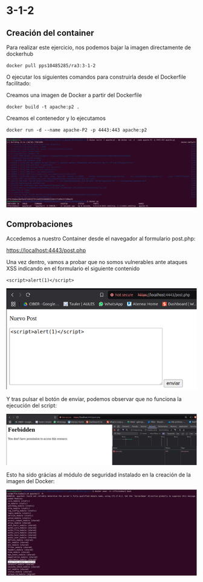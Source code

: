 # 3-1-2


## Creación del container
Para realizar este ejercicio, nos podemos bajar la imagen directamente de dockerhub 

	docker pull pps10485285/ra3:3-1-2

O ejecutar los siguientes comandos para construirla desde el Dockerfile facilitado:


Creamos una imagen de Docker a partir del Dockerfile 

	docker build -t apache:p2 .

Creamos el contenedor y lo ejecutamos 

	docker run -d --name apache-P2 -p 4443:443 apache:p2

![1](./images/Docker_setup_P2.png)


## Comprobaciones

Accedemos a nuestro Container desde el navegador al formulario post.php:

[https://localhost:4443/post.php](https://localhost:4443/post.php)

Una vez dentro, vamos a probar que no somos vulnerables ante ataques XSS indicando en el formulario el siguiente contenido

	<script>alert(1)</script>

![2](./images/Antes_XSS.png)

Y tras pulsar el botón de enviar, podemos observar que no funciona la ejecución del script:

![3](./images/Ejecucion_XSS.png)

Esto ha sido grácias al módulo de seguridad instalado en la creación de la imagen del Docker:

![4](./images/Modulo_Seguridad_Activo.png)
